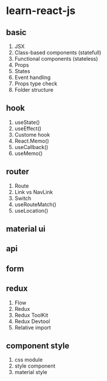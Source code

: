 # learn-react-js

## basic

1. JSX
2. Class-based components (statefull)
3. Functional components (stateless)
4. Props
5. States
6. Event handling
7. Props type check
8. Folder structure

## hook

1. useState()
2. useEffect()
3. Custome hook
4. React.Memo()
5. useCallback()
6. useMemo()

## router

1. Route
2. Link vs NavLink
3. Switch
4. useRouteMatch()
5. useLocation()

## material ui

## api

## form

## redux

1. Flow
2. Redux
3. Redux ToolKit
4. Redux Devtool
5. Relative import

## component style

1. css module
2. style component
3. material style

